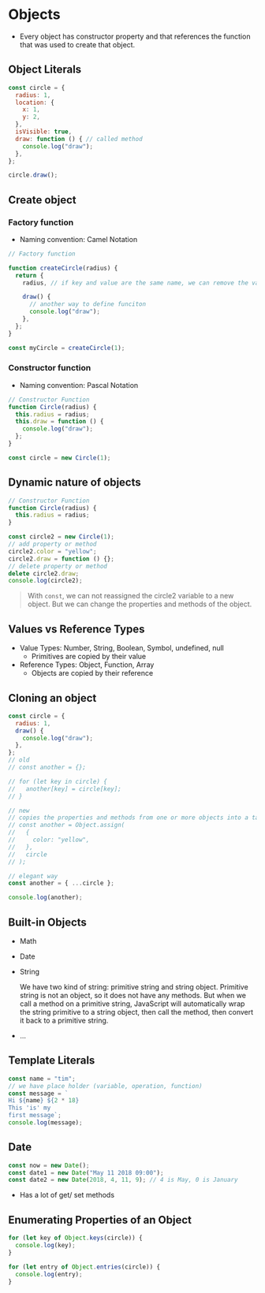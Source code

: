 # Objects

- Every object has constructor property and that references the function that was used to create that object.

## Object Literals

```javascript
const circle = {
  radius: 1,
  location: {
    x: 1,
    y: 2,
  },
  isVisible: true,
  draw: function () { // called method
    console.log("draw");
  },
};

circle.draw();
```

## Create object

### Factory function

- Naming convention: Camel Notation

```javascript
// Factory function

function createCircle(radius) {
  return {
    radius, // if key and value are the same name, we can remove the value

    draw() {
      // another way to define funciton
      console.log("draw");
    },
  };
}

const myCircle = createCircle(1);
```

### Constructor function
- Naming convention: Pascal Notation

```javascript
// Constructor Function
function Circle(radius) {
  this.radius = radius;
  this.draw = function () {
    console.log("draw");
  };
}

const circle = new Circle(1);
```

## Dynamic nature of objects

```javascript
// Constructor Function
function Circle(radius) {
  this.radius = radius;
}

const circle2 = new Circle(1);
// add property or method
circle2.color = "yellow";
circle2.draw = function () {};
// delete property or method
delete circle2.draw;
console.log(circle2);
```

> With `const`, we can not reassigned the circle2 variable to a new object. But we can change the properties and methods of the object.


## Values vs Reference Types

- Value Types: Number, String, Boolean, Symbol, undefined, null
    - Primitives are copied by their value
- Reference Types: Object, Function, Array
    - Objects are copied by their reference

## Cloning an object

```javascript
const circle = {
  radius: 1,
  draw() {
    console.log("draw");
  },
};
// old
// const another = {};

// for (let key in circle) {
//   another[key] = circle[key];
// }

// new
// copies the properties and methods from one or more objects into a target object, you can also add the property
// const another = Object.assign(
//   {
//     color: "yellow",
//   },
//   circle
// );

// elegant way
const another = { ...circle };

console.log(another);
```

## Built-in Objects

- Math
- Date
- String
    
    We have two kind of string: primitive string and string object. Primitive string is not an object, so it does not have any methods. But when we call a method on a primitive string, JavaScript will automatically wrap the string primitive to a string object, then call the method, then convert it back to a primitive string.


- ...

## Template Literals

```javascript
const name = "tim";
// we have place holder (variable, operation, function)
const message = ` 
Hi ${name} ${2 * 18}
This 'is' my 
first message`;
console.log(message);
```

## Date

```javascript
const now = new Date();
const date1 = new Date("May 11 2018 09:00");
const date2 = new Date(2018, 4, 11, 9); // 4 is May, 0 is January
```

- Has a lot of get/ set methods

## Enumerating Properties of an Object

```javascript
for (let key of Object.keys(circle)) {
  console.log(key);
}

for (let entry of Object.entries(circle)) {
  console.log(entry);
}
```